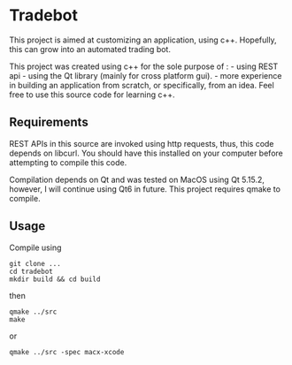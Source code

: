 # Tradebot
This project is aimed at customizing an application, using c++. Hopefully, this can grow into an automated trading bot.

This project was created using c++ for the sole purpose of :
    - using REST api 
    - using the Qt library (mainly for cross platform gui).
    - more experience in building an application from scratch, or  specifically, from an idea. 
Feel free to use this source code for learning c++.
## Requirements
REST APIs in this source are invoked using http requests, thus, this code depends on libcurl. You should have this installed on your computer before attempting to compile this code.

Compilation depends on Qt and was tested on MacOS using Qt 5.15.2, however, I will continue using Qt6 in future. This project requires qmake to compile. 

## Usage
Compile using

````
git clone ...
cd tradebot
mkdir build && cd build
````
then
````
qmake ../src
make
````
or
````
qmake ../src -spec macx-xcode
````
